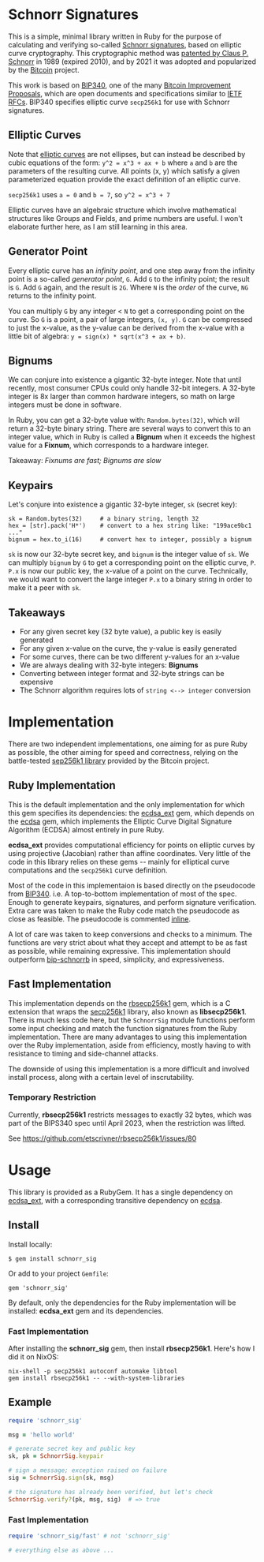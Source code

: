 # Schnorr Signatures

This is a simple, minimal library written in Ruby for the purpose of
calculating and verifying so-called
[Schnorr signatures](https://en.wikipedia.org/wiki/Schnorr_signature),
based on elliptic curve cryptography.  This cryptographic method was
[patented by Claus P. Schnorr](https://patents.google.com/patent/US4995082)
in 1989 (expired 2010), and by 2021 it was adopted and popularized
by the [Bitcoin](https://en.wikipedia.org/wiki/Bitcoin) project.

This work is based on [BIP340](https://bips.xyz/340), one of the many
[Bitcoin Improvement Proposals](https://bips.xyz/), which are open documents
and specifications similar to
[IETF RFCs](https://en.wikipedia.org/wiki/Request_for_Comments).
BIP340 specifies elliptic curve `secp256k1` for use with Schnorr signatures.

## Elliptic Curves

Note that [elliptic curves](https://en.wikipedia.org/wiki/Elliptic_curve)
are not ellipses, but can instead be described by cubic equations of
the form: `y^2 = x^3 + ax + b` where `a` and `b` are the parameters of the
resulting curve.  All points (x, y) which satisfy a given parameterized
equation provide the exact definition of an elliptic curve.

`secp256k1` uses `a = 0` and `b = 7`, so `y^2 = x^3 + 7`

Elliptic curves have an algebraic structure which involve mathematical
structures like Groups and Fields, and prime numbers are useful.  I won't
elaborate further here, as I am still learning in this area.

## Generator Point

Every elliptic curve has an *infinity point*, and one step away from the
infinity point is a so-called *generator point*, `G`.  Add `G` to the infinity
point; the result is `G`.  Add `G` again, and the result is `2G`.  Where `N`
is the *order* of the curve, `NG` returns to the infinity point.

You can multiply `G` by any integer < `N` to get a corresponding point on
the curve. So `G` is a point, a pair of large integers, `(x, y)`.  `G` can
be compressed to just the x-value, as the y-value can be derived from the
x-value with a little bit of algebra: `y = sign(x) * sqrt(x^3 + ax + b)`.

## Bignums

We can conjure into existence a gigantic 32-byte integer.  Note that until
recently, most consumer CPUs could only handle 32-bit integers.  A 32-byte
integer is 8x larger than common hardware integers, so math on large integers
must be done in software.

In Ruby, you can get a 32-byte value with: `Random.bytes(32)`, which will
return a 32-byte binary string.  There are several ways to convert this to
an integer value, which in Ruby is called a **Bignum** when it exceeds
the highest value for a **Fixnum**, which corresponds to a hardware integer.

Takeaway: *Fixnums are fast; Bignums are slow*

## Keypairs

Let's conjure into existence a gigantic 32-byte integer, `sk` (secret key):

```
sk = Random.bytes(32)     # a binary string, length 32
hex = [str].pack('H*')    # convert to a hex string like: "199ace9bc1 ..."
bignum = hex.to_i(16)     # convert hex to integer, possibly a bignum
```

`sk` is now our 32-byte secret key, and `bignum` is the integer value of `sk`.
We can multiply `bignum` by `G` to get a corresponding point on the
elliptic curve, `P`.  `P.x` is now our public key, the x-value of a point on
the curve.  Technically, we would want to convert the large integer `P.x`
to a binary string in order to make it a peer with `sk`.

## Takeaways

* For any given secret key (32 byte value), a public key is easily generated
* For any given x-value on the curve, the y-value is easily generated
* For some curves, there can be two different y-values for an x-value
* We are always dealing with 32-byte integers: **Bignums**
* Converting between integer format and 32-byte strings can be expensive
* The Schnorr algorithm requires lots of `string <--> integer` conversion

# Implementation

There are two independent implementations, one aiming for as pure Ruby as
possible, the other aiming for speed and correctness, relying on the
battle-tested [sep256k1 library](https://github.com/bitcoin-core/secp256k1)
provided by the Bitcoin project.

## Ruby Implementation

This is the default implementation and the only implementation for which
this gem specifies its dependencies:
the [ecdsa_ext](https://github.com/azuchi/ruby_ecdsa_ext) gem, which depends
on the [ecdsa](https://github.com/DavidEGrayson/ruby_ecdsa/) gem,
which implements the Elliptic Curve Digital Signature Algorithm (ECDSA)
almost entirely in pure Ruby.

**ecdsa_ext** provides computational efficiency for points on elliptic
curves by using projective (Jacobian) rather than affine coordinates.
Very little of the code in this library relies on these gems -- mainly
for elliptical curve computations and the `secp256k1` curve definition.

Most of the code in this implementaion is based directly on the pseudocode
from [BIP340](https://bips.xyz/340).  i.e. A top-to-bottom implementation
of most of the spec.  Enough to generate keypairs, signatures, and perform
signature verification.  Extra care was taken to make the Ruby code match
the pseudocode as close as feasible.  The pseudocode is commented
[inline](lib/schnorr_sig.rb#L58).

A lot of care was taken to keep conversions and checks to a minimum.  The
functions are very strict about what they accept and attempt to be as fast
as possible, while remaining expressive.  This implementation should
outperform [bip-schnorrb](https://github.com/chaintope/bip-schnorrrb)
in speed, simplicity, and expressiveness.

## Fast Implementation

This implementation depends on the
[rbsecp256k1](https://github.com/etscrivner/rbsecp256k1) gem, which is a
C extension that wraps the
[secp256k1](https://github.com/bitcoin-core/secp256k1) library, also known
as **libsecp256k1**.  There is much less code here, but the `SchnorrSig`
module functions perform some input checking and match the function
signatures from the Ruby implementation.  There are many advantages to
using this implementation over the Ruby implementation, aside from
efficiency, mostly having to with resistance to timing and side-channel
attacks.

The downside of using this implementation is a more difficult and involved
install process, along with a certain level of inscrutability.

### Temporary Restriction

Currently, **rbsecp256k1** restricts messages to exactly 32 bytes, which
was part of the BIPS340 spec until April 2023, when the restriction was lifted.

See https://github.com/etscrivner/rbsecp256k1/issues/80

# Usage

This library is provided as a RubyGem.  It has a single dependency on
[ecdsa_ext](https://github.com/azuchi/ruby_ecdsa_ext), with a
corresponding transitive dependency on
[ecdsa](https://github.com/DavidEGrayson/ruby_ecdsa/).

## Install

Install locally:

```
$ gem install schnorr_sig
```

Or add to your project `Gemfile`:

```
gem 'schnorr_sig'
```

By default, only the dependencies for the Ruby implementation will be
installed: **ecdsa_ext** gem and its dependencies.

### Fast Implementation

After installing the **schnorr_sig** gem, then install **rbsecp256k1**.
Here's how I did it on NixOS:

```
nix-shell -p secp256k1 autoconf automake libtool
gem install rbsecp256k1 -- --with-system-libraries
```

## Example

```ruby
require 'schnorr_sig'

msg = 'hello world'

# generate secret key and public key
sk, pk = SchnorrSig.keypair

# sign a message; exception raised on failure
sig = SchnorrSig.sign(sk, msg)

# the signature has already been verified, but let's check
SchnorrSig.verify?(pk, msg, sig)  # => true
```

### Fast Implementation

```ruby
require 'schnorr_sig/fast' # not 'schnorr_sig'

# everything else as above ...
```
